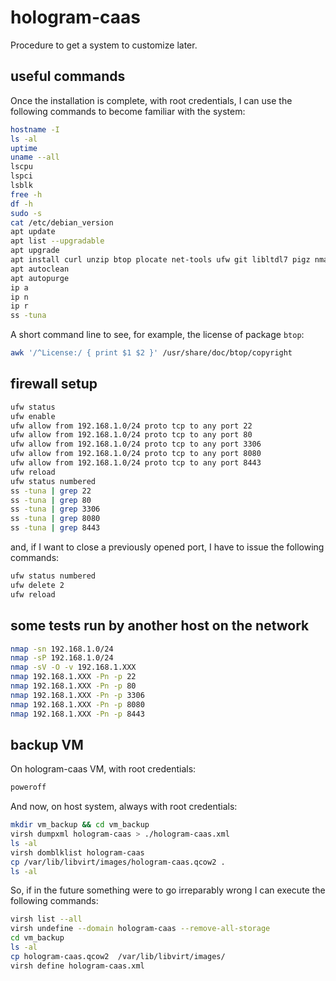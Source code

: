 # hologram-caas

Procedure to get a system to customize later.

## useful commands

Once the installation is complete, with root credentials, I can use the following commands to become familiar with the system:

```bash
hostname -I
ls -al
uptime
uname --all
lscpu
lspci
lsblk
free -h
df -h
sudo -s
cat /etc/debian_version
apt update
apt list --upgradable
apt upgrade
apt install curl unzip btop plocate net-tools ufw git libltdl7 pigz nmap ncat
apt autoclean
apt autopurge
ip a
ip n
ip r
ss -tuna
```

A short command line to see, for example, the license of package `btop`:

```bash
awk '/^License:/ { print $1 $2 }' /usr/share/doc/btop/copyright
```

## firewall setup

```bash
ufw status
ufw enable
ufw allow from 192.168.1.0/24 proto tcp to any port 22
ufw allow from 192.168.1.0/24 proto tcp to any port 80
ufw allow from 192.168.1.0/24 proto tcp to any port 3306
ufw allow from 192.168.1.0/24 proto tcp to any port 8080
ufw allow from 192.168.1.0/24 proto tcp to any port 8443
ufw reload
ufw status numbered
ss -tuna | grep 22
ss -tuna | grep 80
ss -tuna | grep 3306
ss -tuna | grep 8080
ss -tuna | grep 8443
```

and, if I want to close a previously opened port, I have to issue the following commands:

```bash
ufw status numbered
ufw delete 2
ufw reload
```

## some tests run by another host on the network

```bash
nmap -sn 192.168.1.0/24
nmap -sP 192.168.1.0/24
nmap -sV -O -v 192.168.1.XXX
nmap 192.168.1.XXX -Pn -p 22
nmap 192.168.1.XXX -Pn -p 80
nmap 192.168.1.XXX -Pn -p 3306
nmap 192.168.1.XXX -Pn -p 8080
nmap 192.168.1.XXX -Pn -p 8443
```

## backup VM

On hologram-caas VM, with root credentials:

```bash
poweroff
```

And now, on host system, always with root credentials:

```bash
mkdir vm_backup && cd vm_backup
virsh dumpxml hologram-caas > ./hologram-caas.xml
ls -al
virsh domblklist hologram-caas
cp /var/lib/libvirt/images/hologram-caas.qcow2 .
ls -al
```

So, if in the future something were to go irreparably wrong I can execute the following commands:

```bash
virsh list --all
virsh undefine --domain hologram-caas --remove-all-storage
cd vm_backup
ls -al
cp hologram-caas.qcow2  /var/lib/libvirt/images/
virsh define hologram-caas.xml
```
